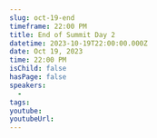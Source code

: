 ```yaml
---
slug: oct-19-end
timeframe: 22:00 PM
title: End of Summit Day 2
datetime: 2023-10-19T22:00:00.000Z
date: Oct 19, 2023
time: 22:00 PM
isChild: false
hasPage: false
speakers:
  -
tags:
youtube:
youtubeUrl:
---
```

